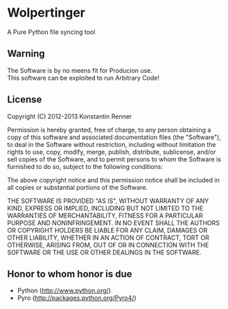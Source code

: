 Wolpertinger
============

A Pure Python file syncing tool

Warning
----------
The Software is by no meens fit for Producion use.<br>
This software can be exploited to run Arbitrary Code!


License
-------
Copyright (C) 2012-2013  Konstantin Renner

Permission is hereby granted, free of charge, to any person obtaining a copy of this software and associated documentation files (the "Software"), to deal in the Software without restriction, including without limitation the rights to use, copy, modify, merge, publish, distribute, sublicense, and/or sell copies of the Software, and to permit persons to whom the Software is furnished to do so, subject to the following conditions:

The above copyright notice and this permission notice shall be included in all copies or substantial portions of the Software.

THE SOFTWARE IS PROVIDED "AS IS", WITHOUT WARRANTY OF ANY KIND, EXPRESS OR IMPLIED, INCLUDING BUT NOT LIMITED TO THE WARRANTIES OF MERCHANTABILITY, FITNESS FOR A PARTICULAR PURPOSE AND NONINFRINGEMENT. IN NO EVENT SHALL THE AUTHORS OR COPYRIGHT HOLDERS BE LIABLE FOR ANY CLAIM, DAMAGES OR OTHER LIABILITY, WHETHER IN AN ACTION OF CONTRACT, TORT OR OTHERWISE, ARISING FROM, OUT OF OR IN CONNECTION WITH THE SOFTWARE OR THE USE OR OTHER DEALINGS IN THE SOFTWARE.

Honor to whom honor is due
--------------------------
- Python (http://www.python.org/)
- Pyro (http://packages.python.org/Pyro4/)
